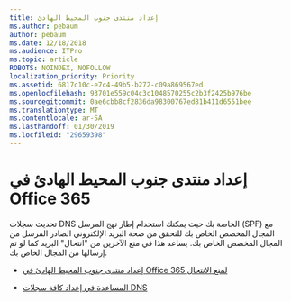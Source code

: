 ```yaml
---
title: إعداد منتدى جنوب المحيط الهادئ
ms.author: pebaum
author: pebaum
ms.date: 12/18/2018
ms.audience: ITPro
ms.topic: article
ROBOTS: NOINDEX, NOFOLLOW
localization_priority: Priority
ms.assetid: 6817c10c-e7c4-49b5-b272-c09a869567ed
ms.openlocfilehash: 93701e559c04c3c1048570255c2b3f2425b976be
ms.sourcegitcommit: 0ae6cbb8cf2836da98300767ed81b411d6551bee
ms.translationtype: MT
ms.contentlocale: ar-SA
ms.lasthandoff: 01/30/2019
ms.locfileid: "29659398"
---
```

# <a name="set-up-spf-in-office-365"></a>إعداد منتدى جنوب المحيط الهادئ في Office 365

تحديث سجلات DNS الخاصة بك حيث يمكنك استخدام إطار نهج المرسل (SPF) مع المجال المخصص الخاص بك للتحقق من صحة البريد الإلكتروني الصادر المرسل من المجال المخصص الخاص بك. يساعد هذا في منع الآخرين من "انتحال" البريد كما لو تم إرسالها من المجال الخاص بك.
  
- [إعداد منتدى جنوب المحيط الهادئ في Office 365 لمنع الانتحال](https://docs.microsoft.com/office365/SecurityCompliance/set-up-spf-in-office-365-to-help-prevent-spoofing)
    
- [المساعدة في إعداد كافة سجلات DNS](https://docs.microsoft.com/office365/admin/get-help-with-domains/create-dns-records-at-any-dns-hosting-provider)
    

